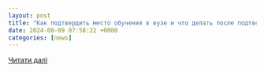 ```yaml
---
layout: post
title: "Как подтвердить место обучения в вузе и что делать после подтверждения"
date: 2024-08-09 07:58:22 +0000
categories: [news]
---
```


[Читати далі](https://fakty.com.ua/ru/ukraine/suspilstvo/20240808-yak-pidtverdyty-svoye-miscze-navchannya-u-vyshi-ta-shho-robyty-dali-algorytm-dij/)
